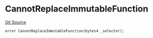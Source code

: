 # CannotReplaceImmutableFunction
[Git Source](https://github.com/thrackle-io/tron/blob/502533a6ffb2af342c0e88aaf7562842e91b57b1/src/protocol/economic/ruleProcessor/RuleProcessorDiamondLib.sol)


```solidity
error CannotReplaceImmutableFunction(bytes4 _selector);
```

